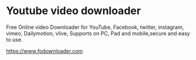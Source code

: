 # Youtube video downloader

Free Online video Downloader for YouTube, Facebook, twitter, instagram, vimeo, Dailymotion, vlive, Supports on PC, Pad and mobile,secure and easy to use.

https://www.fodownloader.com
